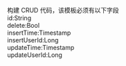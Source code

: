 构建 CRUD 代码，该模板必须有以下字段  
id:String  
delete:Bool  
insertTime:Timestamp  
insertUserId:Long  
updateTime:Timestamp  
updateUserId:Long  
